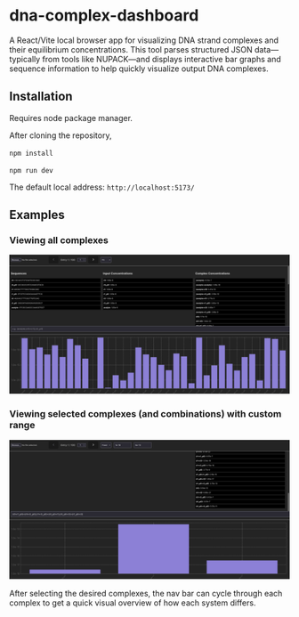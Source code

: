 # dna-complex-dashboard

A React/Vite local browser app for visualizing DNA strand complexes and their equilibrium concentrations. This tool parses structured JSON data—typically from tools like NUPACK—and displays interactive bar graphs and sequence information to help quickly visualize output DNA complexes.

## Installation

Requires node package manager.

After cloning the repository,

`npm install`

`npm run dev`

The default local address: `http://localhost:5173/`

## Examples

### Viewing all complexes
![Example Screen](EXAMPLES/screen1.png)

### Viewing selected complexes (and combinations) with custom range
![Example Screen](EXAMPLES/screen2.png)

After selecting the desired complexes, the nav bar can cycle through each complex to get a quick visual overview of how each system differs.